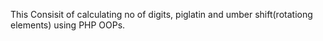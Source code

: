 This Consisit of calculating no of digits, piglatin and umber shift(rotationg elements) using PHP OOPs.
